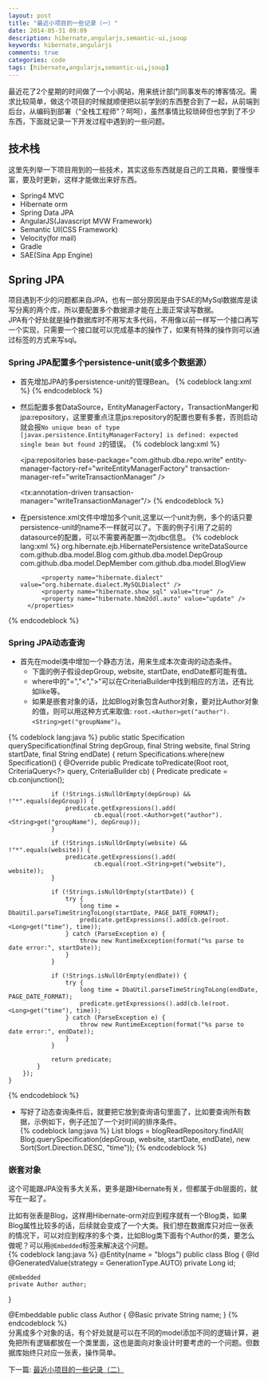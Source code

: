 ```yaml
---
layout: post
title: "最近小项目的一些记录（一）"
date: 2014-05-31 09:09
description: hibernate,angularjs,semantic-ui,jsoup
keywords: hibernate,angularjs
comments: true
categories: code
tags: [hibernate,angularjs,semantic-ui,jsoup]
---
```


最近花了2个星期的时间做了一个小网站，用来统计部门同事发布的博客情况。需求比较简单，做这个项目的时候就顺便把以前学到的东西整合到了一起，从前端到后台，从编码到部署（“全栈工程师”？呵呵），虽然事情比较琐碎但也学到了不少东西，下面就记录一下开发过程中遇到的一些问题。  
<!--more-->  
  
## 技术栈
这里先列举一下项目用到的一些技术，其实这些东西就是自己的工具箱，要慢慢丰富，要及时更新，这样才能做出来好东西。

* Spring4 MVC
* Hibernate orm
* Spring Data JPA
* AngularJS(Javascript MVW Framework)
* Semantic UI(CSS Framework)
* Velocity(for mail)
* Gradle
* SAE(Sina App Engine)
  
## Spring JPA
项目遇到不少的问题都来自JPA，也有一部分原因是由于SAE的MySql数据库是读写分离的两个库，所以要配置多个数据源才能在上面正常读写数据。  
JPA有个好处就是操作数据库时不用写太多代码，不用像以前一样写一个接口再写一个实现，只需要一个接口就可以完成基本的操作了，如果有特殊的操作则可以通过标签的方式来写sql。  
  
### Spring JPA配置多个persistence-unit(或多个数据源）

* 首先增加JPA的多persistence-unit的管理Bean。
{% codeblock lang:xml %}
	<bean id="persistenceUnitManager"
          class="org.springframework.orm.jpa.persistenceunit.DefaultPersistenceUnitManager">
        <property name="persistenceXmlLocation" value="classpath:META-INF/persistence.xml"/>
        <!--  comment dataSourceLooup to use jndi -->
        <property name="dataSourceLookup">
            <bean class="org.springframework.jdbc.datasource.lookup.BeanFactoryDataSourceLookup"/>
        </property>
    </bean>
{% endcodeblock %}  
  
* 然后配置多套DataSource，EntityManagerFactory，TransactionManger和jpa:repository，这里要重点注意jps:repository的配置也要有多套，否则启动就会报`No unique bean of type [javax.persistence.EntityManagerFactory] is defined: expected single bean but found 2`的错误。
{% codeblock lang:xml %}
	<!--write persistence unit config-->
    <bean id="writeJpaVendor"
          class="org.springframework.orm.jpa.vendor.HibernateJpaVendorAdapter">
        <property name="showSql" value="true"/>
        <property name="generateDdl" value="true"/>
    </bean>

    <bean id="writeDataSource" class="com.mchange.v2.c3p0.ComboPooledDataSource " destroy-method="close">
        <property name="driverClass" value="com.mysql.jdbc.Driver"/>
        <property name="jdbcUrl" value="jdbc:mysql://localhost:3306/deblog"/>
        <property name="user" value="root"/>
        <property name="password" value="root"/>
        <property name="acquireIncrement" value="1"/>
        <property name="initialPoolSize" value="5"/>
        <property name="maxPoolSize" value="20"/>
        <property name="minPoolSize" value="5"/>
        <property name="maxStatements" value="100"/>
        <property name="testConnectionOnCheckout" value="true"/>
    </bean>

    <bean id="writeEntityManagerFactory" class="org.springframework.orm.jpa.LocalContainerEntityManagerFactoryBean">
        <property name="persistenceUnitManager" ref="persistenceUnitManager" />
        <property name="persistenceUnitName" value="mainPersistenceUnit"/>
        <property name="jpaVendorAdapter" ref="writeJpaVendor" />
        <property name="loadTimeWeaver">
            <bean class="org.springframework.instrument.classloading.InstrumentationLoadTimeWeaver" />
        </property>
        <property name="jpaDialect">
            <bean class="org.springframework.orm.jpa.vendor.HibernateJpaDialect"/>
        </property>
    </bean>

    <bean id="writeTransactionManager" class="org.springframework.orm.jpa.JpaTransactionManager">
        <property name="entityManagerFactory" ref="writeEntityManagerFactory"/>
        <qualifier value="writeEm" />
        <property name="jpaDialect">
            <bean class="org.springframework.orm.jpa.vendor.HibernateJpaDialect" />
        </property>
    </bean>

    <jpa:repositories base-package="com.github.dba.repo.write"
                      entity-manager-factory-ref="writeEntityManagerFactory"
                      transaction-manager-ref="writeTransactionManager" />

    <tx:annotation-driven transaction-manager="writeTransactionManager"/>
{% endcodeblock %}  
  
* 在persistence.xml文件中增加多个unit,这里以一个unit为例，多个的话只要persistence-unit的name不一样就可以了。下面的例子引用了之前的datasource的配置，可以不需要再配置一次jdbc信息。
{% codeblock lang:xml %}
    <persistence-unit name="mainPersistenceUnit" transaction-type="RESOURCE_LOCAL">
        <provider>org.hibernate.ejb.HibernatePersistence</provider>
        <non-jta-data-source>writeDataSource</non-jta-data-source>
        <class>com.github.dba.model.Blog</class>
        <class>com.github.dba.model.DepGroup</class>
        <class>com.github.dba.model.DepMember</class>
        <class>com.github.dba.model.BlogView</class>
        <properties>
            <property name="javax.persistence.jdbc.driver" value="com.mysql.jdbc.Driver" />
            <property name="javax.persistence.jdbc.url" value="jdbc:mysql://localhost:3306/deblog" />
            <property name="javax.persistence.jdbc.user" value="root" />
            <property name="javax.persistence.jdbc.password" value="root" />

            <property name="hibernate.dialect" value="org.hibernate.dialect.MySQLDialect" />
            <property name="hibernate.show_sql" value="true" />
            <property name="hibernate.hbm2ddl.auto" value="update" />
        </properties>
    </persistence-unit>
{% endcodeblock %}  
  
### Spring JPA动态查询
* 首先在model类中增加一个静态方法，用来生成本次查询的动态条件。
	* 下面的例子假设depGroup, website, startDate, endDate都可能有值。
	* where中的"=","<",">"可以在CriteriaBuilder中找到相应的方法，还有比如like等。
	* 如果是嵌套对象的话，比如Blog对象包含Author对象，要对比Author对象的值，则可以用这种方式来取值: `root.<Author>get("author").<String>get("groupName")`。

{% codeblock lang:java %}
    public static Specification<Blog> querySpecification(final String depGroup, final String website,
                                                         final String startDate, final String endDate) {
        return Specifications.where(new Specification<Blog>() {
            @Override
            public Predicate toPredicate(Root<Blog> root, CriteriaQuery<?> query, CriteriaBuilder cb) {
                Predicate predicate = cb.conjunction();

                if (!Strings.isNullOrEmpty(depGroup) && !"*".equals(depGroup)) {
                    predicate.getExpressions().add(
                            cb.equal(root.<Author>get("author").<String>get("groupName"), depGroup));
                }

                if (!Strings.isNullOrEmpty(website) && !"*".equals(website)) {
                    predicate.getExpressions().add(
                            cb.equal(root.<String>get("website"), website));
                }

                if (!Strings.isNullOrEmpty(startDate)) {
                    try {
                        long time = DbaUtil.parseTimeStringToLong(startDate, PAGE_DATE_FORMAT);
                        predicate.getExpressions().add(cb.ge(root.<Long>get("time"), time));
                    } catch (ParseException e) {
                        throw new RuntimeException(format("%s parse to date error:", startDate));
                    }
                }

                if (!Strings.isNullOrEmpty(endDate)) {
                    try {
                        long time = DbaUtil.parseTimeStringToLong(endDate, PAGE_DATE_FORMAT);
                        predicate.getExpressions().add(cb.le(root.<Long>get("time"), time));
                    } catch (ParseException e) {
                        throw new RuntimeException(format("%s parse to date error:", endDate));
                    }
                }

                return predicate;
            }
        });
    }
{% endcodeblock %}  
  
* 写好了动态查询条件后，就要把它放到查询语句里面了，比如要查询所有数据，示例如下，例子还加了一个对时间的排序条件。  
{% codeblock lang:java %}
        List<Blog> blogs = blogReadRepository.findAll(
                Blog.querySpecification(depGroup, website, startDate, endDate),
                new Sort(Sort.Direction.DESC, "time"));
{% endcodeblock %}  

### 嵌套对象
这个可能跟JPA没有多大关系，更多是跟Hibernate有关，但都属于db层面的，就写在一起了。  
  
比如有张表是Blog，这样用Hibernate-orm对应到程序就有一个Blog类，如果Blog属性比较多的话，后续就会变成了一个大类。我们想在数据库只对应一张表的情况下，可以对应到程序的多个类，比如Blog类下面有个Author的类，要怎么做呢？可以用`@Embedded`标签来解决这个问题。  
{% codeblock lang:java %}
@Entity(name = "blogs")
public class Blog {
	@Id
    @GeneratedValue(strategy = GenerationType.AUTO)
    private Long id;

    @Embedded
    private Author author;
}

@Embeddable
public class Author {
    @Basic
    private String name;
}
{% endcodeblock %}  
分离成多个对象的话，有个好处就是可以在不同的model添加不同的逻辑计算，避免把所有逻辑都放在一个类里面，这也是面向对象设计时要考虑的一个问题。但数据库始终只对应一张表，操作简单。  
  

下一篇: [最近小项目的一些记录（二）][url1]

[url1]: http://zhaozhiming.github.io/2014/05/31/some-tips-in-my-recent-project-2/